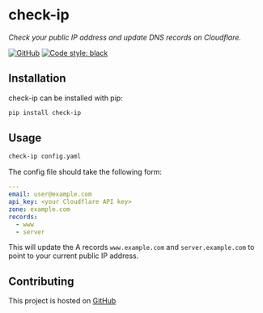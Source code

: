check-ip
========

*Check your public IP address and update DNS records on Cloudflare.*

[![GitHub](https://img.shields.io/github/license/samueljsb/check-ip.svg)](#license)
[![Code style: black](https://img.shields.io/badge/code%20style-black-000000.svg)](https://github.com/ambv/black)

Installation
------------

check-ip can be installed with pip:

```sh
pip install check-ip
```

Usage
-----

```sh
check-ip config.yaml
```

The config file should take the following form:

```yaml
---
email: user@example.com
api_key: <your Cloudflare API key>
zone: example.com
records:
  - www
  - server
```

This will update the A records `www.example.com` and `server.example.com` to point to your current public IP address.

Contributing
------------

This project is hosted on [GitHub](https://github.com/samueljsb/check-ip)
